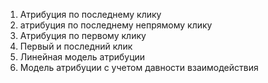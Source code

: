 1. Атрибуция по последнему клику
2. атрибуция по последнему непрямому клику
3. Атрибуция по первому клику
4. Первый и последний клик
5. Линейная модель атрибуции
6. Модель атрибуции с учетом давности взаимодействия